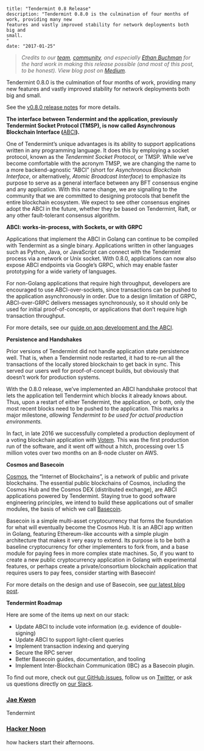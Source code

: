 ~~~
title: "Tendermint 0.8 Release"
description: "Tendermint 0.8.0 is the culmination of four months of work, providing many new
features and vastly improved stability for network deployments both big and
small.
"
date: "2017-01-25"
~~~


> *Credits to our [team](https://tendermint.com/about),
> [community](http://forum.tendermint.com:3000/), and especially [Ethan
> Buchman](https://twitter.com/buchmanster) for the hard work in making this
release possible (and most of this post, to be honest).
> View blog post on [Medium](https://hackernoon.com/tendermint-0-8-release-eff1d308b583#.vwmgic4s5).*

Tendermint 0.8.0 is the culmination of four months of work, providing many new
features and vastly improved stability for network deployments both big and
small.

See the [v0.8.0 release
notes](https://github.com/tendermint/tendermint/releases/tag/v0.8.0) for more
details.

**The interface between Tendermint and the application, previously Tendermint
Socket Protocol (TMSP), is now called Asynchronous Blockchain Interface
(**[ABCI](http://github.com/tendermint/abci)**).**

One of Tendermint’s unique advantages is its ability to support applications
written in any programming language. It does this by employing a socket
protocol, known as the *Tendermint Socket Protocol*, or TMSP. While we’ve become
comfortable with the acronym TMSP, we are changing the name to a more
backend-agnostic “ABCI” (short for *Asynchronous Blockchain Interface*, or
alternatively, *Atomic Broadcast Interface*) to emphasize its purpose to serve
as a general interface between any BFT consensus engine and any application.
With this name change, we are signalling to the community that we are committed
to designing protocols that benefit the entire blockchain ecosystem. We expect
to see other consensus engines adopt the ABCI in the future, whether they be
based on Tendermint, Raft, or any other fault-tolerant consensus algorithm.

**ABCI: works-in-process, with Sockets, or with GRPC**

Applications that implement the ABCI in Golang can continue to be compiled with
Tendermint as a single binary. Applications written in other languages such as
Python, Java, or JavaScript can connect with the Tendermint process via a
network or Unix socket. With 0.8.0, applications can now also expose ABCI
endpoints via Google’s GRPC, which may enable faster prototyping for a wide
variety of languages.

For non-Golang applications that require high throughput, developers are
encouraged to use ABCI-over-sockets, since transactions can be pushed to the
application asynchronously in order. Due to a design limitation of GRPC,
ABCI-over-GRPC delivers messages synchronously, so it should only be used for
initial proof-of-concepts, or applications that don’t require high transaction
throughput.

For more details, see our [guide on app development and the
ABCI](https://tendermint.com/docs/guides/app-development).

**Persistence and Handshakes**

Prior versions of Tendermint did not handle application state persistence well.
That is, when a Tendermint node restarted, it had to re-run all the transactions
of the locally stored blockchain to get back in sync. This served our users well
for proof-of-concept builds, but obviously that doesn’t work for production
systems.

With the 0.8.0 release, we’ve implemented an ABCI handshake protocol that lets
the application tell Tendermint which blocks it already knows about. Thus, upon
a restart of either Tendermint, the application, or both, only the most recent
blocks need to be pushed to the application. This marks a major milestone,
*allowing Tendermint to be used for actual production environments.*

In fact, in late 2016 we successfully completed a production deployment of a
voting blockchain application with [Votem](https://votem.com/). This was the
first production run of the software, and it went off without a hitch,
processing over 1.5 million votes over two months on an 8-node cluster on AWS.

**Cosmos and Basecoin**

[Cosmos](http://cosmos.network/), the “Internet of Blockchains”, is a network of
public and private blockchains. The essential public blockchains of Cosmos,
including the Cosmos Hub and the Cosmos DEX (distributed exchange), are ABCI
applications powered by Tendermint. Staying true to good software engineering
principles, we intend to build these applications out of smaller modules, the
basis of which we call [Basecoin](https://github.com/tendermint/basecoin).

Basecoin is a simple multi-asset cryptocurrency that forms the foundation for
what will eventually become the Cosmos Hub. It is an ABCI app written in Golang,
featuring Ethereum-like accounts with a simple plugin architecture that makes it
very easy to extend. Its purpose is to be both a baseline cryptocurrency for
other implementers to fork from, and a base module for paying fees in more
complex state machines. So, if you want to create a new public cryptocurrency
application in Golang with experimental features, or perhaps create a
private/consortium blockchain application that requires users to pay fees,
consider starting with Basecoin!

For more details on the design and use of Basecoin, see [our latest blog
post](https://medium.com/@jaekwon/cosmos-creating-interoperable-blockchains-part-1-2929435ba1fa).

**Tendermint Roadmap**

Here are some of the items up next on our stack:

* Update ABCI to include vote information (e.g. evidence of double-signing)
* Update ABCI to support light-client queries
* Implement transaction indexing and querying
* Secure the RPC server
* Better Basecoin guides, documentation, and tooling
* Implement Inter-Blockchain Communication (IBC) as a Basecoin plugin.

To find out more, check out [our GitHub
issues](https://github.com/tendermint/tendermint/issues), follow us on
[Twitter](http://twitter.com/tendermint_team), or ask us questions directly on
[our Slack](http://forum.tendermint.com:3000/).

### [Jae Kwon](https://hackernoon.com/@jaekwon)

Tendermint

### [Hacker Noon](https://hackernoon.com/?source=footer_card)

how hackers start their afternoons.

